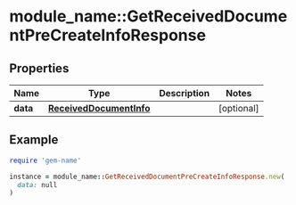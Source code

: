 # module_name::GetReceivedDocumentPreCreateInfoResponse

## Properties

| Name | Type | Description | Notes |
| ---- | ---- | ----------- | ----- |
| **data** | [**ReceivedDocumentInfo**](ReceivedDocumentInfo.md) |  | [optional] |

## Example

```ruby
require 'gem-name'

instance = module_name::GetReceivedDocumentPreCreateInfoResponse.new(
  data: null
)
```

